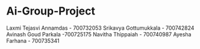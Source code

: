 # Ai-Group-Project
Laxmi Tejasvi Annamdas - 700732053
Srikavya Gottumukkala - 700742824
Avinash Goud Parkala -700725175
Navitha Thippaiah - 700740987
Ayesha Farhana - 700735341
